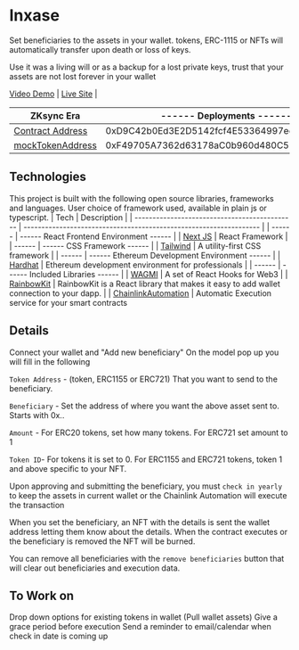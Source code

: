 # Inxase

Set beneficiaries to the assets in your wallet.  tokens, ERC-1115 or  NFTs will automatically transfer upon death or loss of keys.

Use it was a living will or as a backup for a lost private keys, trust that your assets are not lost forever in your wallet



 [Video Demo]() | 
 [Live Site]() | 

 | ZKsync Era | ------ Deployments ------ |
 | --------------------------------------------- | ------------------------------------------------------------------ |
 | [Contract Address](https://testnet.ftmscan.com/address/0xD9C42b0Ed3E2D5142fcf4E53364997ee8908FCeD#code) | 0xD9C42b0Ed3E2D5142fcf4E53364997ee8908FCeD |
 | [mockTokenAddress](https://testnet.ftmscan.com/address/0xF49705A7362d63178aC0b960d480C59076311dD5#code) | 0xF49705A7362d63178aC0b960d480C59076311dD5 |


## Technologies

This project is built with the following open source libraries, frameworks and languages. User choice of framework used, available in plain js or typescript.
| Tech | Description |
| --------------------------------------------- | ------------------------------------------------------------------ |
| ------ | ------ React Frontend Environment ------ |
| [Next JS](https://nextjs.org/) | React Framework |
| ------ | ------ CSS Framework ------ |
| [Tailwind](https://tailwindcss.com/) | A utility-first CSS framework |
| ------ | ------ Ethereum Development Environment ------ |
| [Hardhat](https://hardhat.org/) | Ethereum development environment for professionals |
| ------ | ------ Included Libraries ------ |
| [WAGMI](https://wagmi.sh/) | A set of React Hooks for Web3 |
| [RainbowKit](https://www.rainbowkit.com/docs/introduction) | RainbowKit is a React library that makes it easy to add wallet connection to your dapp. |
| [ChainlinkAutomation](https://automation.chain.link/) | Automatic Execution service for your smart contracts


## Details

Connect your wallet and "Add new beneficiary"
On the model pop up you will fill in the following

`Token Address` - (token, ERC1155 or ERC721) That you want to send to the beneficiary.

`Beneficiary` - Set the address of where you want the above asset sent to.  Starts with 0x..

`Amount` - For ERC20 tokens, set how many tokens.  For ERC721 set amount to 1

`Token ID`- For tokens it is set to 0.  For ERC1155 and ERC721 tokens, token 1 and above specific to your NFT. 


Upon approving and submitting the beneficiary, you must `check in yearly` to keep the assets in current wallet or the Chainlink Automation will execute the transaction

When you set the beneficiary, an NFT with the details is sent the wallet address letting them know about the details.  When the contract executes or the beneficiary is removed the NFT will be burned.

You can remove all beneficiaries with the `remove beneficiaries` button that will clear out beneficiaries and execution data.


## To Work on

Drop down options for existing tokens in wallet (Pull wallet assets)
Give a grace period before execution
Send a reminder to email/calendar when check in date is coming up


